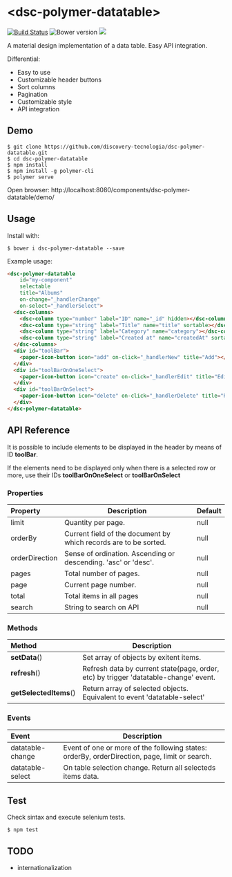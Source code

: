 # &#60;dsc-polymer-datatable&#62;

[![Build Status](https://travis-ci.org/discovery-tecnologia/dsc-polymer-datatable.svg?branch=master)](http://travis-ci.org/#!/discovery-tecnologia/dsc-polymer-datatable)
![Bower version](https://img.shields.io/bower/v/dsc-polymer-datatable.svg)
![](https://img.shields.io/pypi/l/Django.svg)

A material design implementation of a data table. Easy API integration.

Differential:

 * Easy to use
 * Customizable header buttons
 * Sort columns
 * Pagination
 * Customizable style
 * API integration

## Demo

```
$ git clone https://github.com/discovery-tecnologia/dsc-polymer-datatable.git
$ cd dsc-polymer-datatable
$ npm install
$ npm install -g polymer-cli
$ polymer serve
```
Open browser: http://localhost:8080/components/dsc-polymer-datatable/demo/

## Usage

Install with:

```
$ bower i dsc-polymer-datatable --save
```

Example usage:

```html
<dsc-polymer-datatable
    id="my-component"
    selectable
    title="Albums"
    on-change="_handlerChange"
    on-select="_handlerSelect">
  <dsc-columns>
    <dsc-column type="number" label="ID" name="_id" hidden></dsc-column>
    <dsc-column type="string" label="Title" name="title" sortable></dsc-column>
    <dsc-column type="string" label="Category" name="category"></dsc-column>
    <dsc-column type="string" label="Created at" name="createdAt" sortable></dsc-column>
  </dsc-columns>
  <div id="toolBar">
    <paper-icon-button icon="add" on-click="_handlerNew" title="Add"></paper-icon-button>
  </div>
  <div id="toolBarOnOneSelect">
    <paper-icon-button icon="create" on-click="_handlerEdit" title="Edit"></paper-icon-button>
  </div>
  <div id="toolBarOnSelect">
    <paper-icon-button icon="delete" on-click="_handlerDelete" title="Remove"></paper-icon-button>
  </div>
</dsc-polymer-datatable>
```

## API Reference

It is possible to include elements to be displayed in the header by means of ID **toolBar**.

If the elements need to be displayed only when there is a selected row or more, use their IDs **toolBarOnOneSelect** or **toolBarOnSelect**


### Properties

| Property       | Description                                                      | Default |
|:---------------|------------------------------------------------------------------|---------|
| limit          | Quantity per page.                                               | null    |
| orderBy        | Current field of the document by which records are to be sorted. | null    |
| orderDirection | Sense of ordination. Ascending or descending. 'asc' or 'desc'.   | null    |
| pages          | Total number of pages.                                           | null    |
| page           | Current page number.                                             | null    |
| total          | Total items in all pages                                         | null    |
| search         | String to search on API                                          | null    |

### Methods

| Method                 | Description                                      |
|:-----------------------|--------------------------------------------------|
| **setData**()          | Set array of objects by exitent items.           |
| **refresh**()          | Refresh data by current state(page, order, etc) by trigger 'datatable-change' event. |
| **getSelectedItems**() | Return array of selected objects. Equivalent to event 'datatable-select'             |

### Events

| Event            | Description                                      |
|:-----------------|--------------------------------------------------|
| datatable-change | Event of one or more of the following states: orderBy, orderDirection, page, limit or search. |
| datatable-select | On table selection change. Return all selecteds items data.                                   |

## Test

Check sintax and execute selenium tests.

```
$ npm test
```

## TODO

 * internationalization
